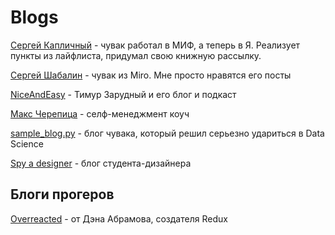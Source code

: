 # Blogs

[Сергей Капличный](https://skaplichniy.ru/blog/) - чувак работал в МИФ, а теперь в Я. Реализует пункты из лайфлиста, придумал свою книжную рассылку.

[Сергей Шабалин](http://shabalinsergey.ru/) - чувак из Miro. Мне просто нравятся его посты

[NiceAndEasy](https://www.niceandeasy.me/) - Тимур Зарудный и его блог и подкаст

[Макс Черепица](http://maxcherepitsa.ru/blog/) - селф-менеджмент коуч

[sample_blog.py](https://vk.com/sb_py) - блог чувака, который решил серьезно удариться в Data Science

[Spy a designer](https://vk.com/spyadesigner) - блог студента-дизайнера

## Блоги прогеров

[Overreacted](https://overreacted.io/) - от Дэна Абрамова, создателя Redux